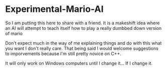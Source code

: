 # Experimental-Mario-AI
So I am putting this here to share with a friend. It is a makeshift idea where an AI will attempt to teach itself how to play a really dumbbed down version of mario

Don't expect much in the way of me explaining things and do with this what you want I don't really care. That being said I would welcome suggestions to imporvements because I'm still pretty novice on C++.

It will only work on Windows computers until I change it... If I change it.
